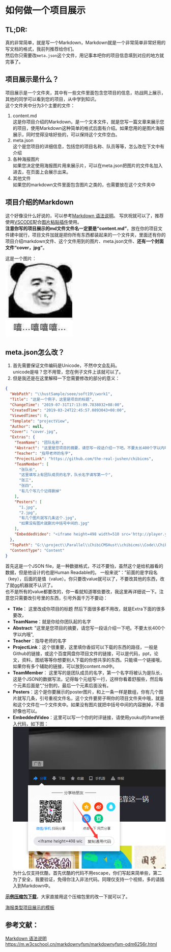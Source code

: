 ﻿# 如何做一个项目展示

## TL;DR:
真的非常简单，就是写一个Markdown，Markdown就是一个非常简单非常好用的写文档的格式，我前列推荐给你们。  
然后你只需要改`meta.json`这个文件，用记事本吧你的项目信息填到对应的地方就完事了。

## 项目展示是什么？
项目展示是一个文件夹，其中有一些文件里面包含您项目的信息，坊战网上展示，其他的同学可以看到您的项目，从中学到知识。  
这个文件夹中分为3个主要的文件：  
1. content.md  
  这是你项目介绍的Markdown，是一个文本文件，就是您写一篇文章来展示您的项目，使用Markdown这种简单的格式后面有介绍。如果您用的是图片海报展示，同时觉得没啥好些的，可以保持这个文件空白。
2. meta.json  
这个是您项目的详细信息，包括您的项目名称、队员等等，怎么改在下文中有介绍
3. 各种海报图片  
如果您决定使用海报图片用来展示片，可以在meta.json把图片的文件名加入进去，在页面上会展示出来。
4. 其他文件  
如果您的markdown文件里面包含图片之类的，也需要放在这个文件夹中

## 项目介绍的Markdown
这个好像没什么好说的，可以参考[Markdown 语法说明][]。
写庆祝就可以了，推荐使用[VSCODE](https://code.visualstudio.com/docs/languages/markdown)配合[图片粘贴插件](https://marketplace.visualstudio.com/items?itemName=mushan.vscode-paste-image)使用。  
**注意你写的项目展示的md文件文件名一定要是“content.md”**，放在你的项目文件建中就行，项目文件加就是把你所有东西都装起来的一个文件夹，里面还有你的项目介绍markdown文件、这个文件用到的图片、meta.json文件、**还有一个封面文件“cover，jpg”**。

这是一个图片：  
![](2019-07-31-18-25-36.png)

## meta.json怎么改？
1. 首先需要保证文件编码是Unicode，不然中文会乱码。  
unicode是啥？您不用管，您在例子文件上该就可以了。
1. 但是我还是在这里解释一下您需要修改的部分的意义：
```json
{
  "WebPath": "\\hustSample/seee/soft19\\work1",
  "Title": "这是一个例子，这里是项目的标题",
  "ChangeTime": "2019-07-31T17:13:09.7838032+08:00",
  "CreatedTime": "2019-03-24T22:45:57.0893043+08:00",
  "ViewedTimes": 0,
  "Template": "projectView",
  "Author": null,
  "Cover": "cover.jpg",
  "Extras": {
    "TeamName": "团队名称",
    "Abstract": "这里是您项目的摘要，请您写一段话介绍一下吧。不要太长400个字以内哦",
    "Teacher": "ָ指导老师的名字",
    "ProjectLink": "https://github.com/the-real-jushen/chibicms",
    "TeamMember": [
      "张队长",
      "这里填写上有团队成员的名字，队长名字请写第一个",
      "张三",
      "张四",
      "有几个写几个记得删掉"
    ],
    "Posters": [
      "1.jpg",
      "2.jpg",
      "有几个图片就写几条这个.jpg",
      "如果没有图片就删光中括号中间的.jpg"
    ],
    "EmbeddedVideo": "<iframe height=498 width=510 src='http://player.youku.com/embed/XNDI5NDQ3NjgyMA==' frameborder=0 'allowfullscreen'></iframe>"
  },
  "TopPath": "G:\\project\\Parallel\\ChibiCMSHust\\chibicms\\Code\\ChibiCmsWeb\\wwwroot\\contents\\hustSample/seee/soft19\\work1",
  "ContentType": "Content"
}
```
首先这是一个JSON file，是一种数据格式，不过不要怕，虽然这个是给机器看的数据，但是他设计的也是Human Readable的。
一般来说“：”前面的是字段名（key），后面的是值（value）。你只要改value就可以了，不要改其他的东西，改了就gg机器就不认识了。  
也不是所有的value都要改的，你一看就知道哪些要改，我这里再详细说一下。注意您只需要改引号里的东西，引号外面千万不要动：

* **Title**： 这里改成你项目的标题
然后下面很多都不用改，就是Extra下面的很多要改，
* **TeamName**：就是你给你团队起的名字
* **Abstract**: "这里是您项目的摘要，请您写一段话介绍一下吧。不要太长400个字以内哦",
* **Teacher**：指导老师的名字
* **ProjectLink**：这个很重要，这里填你香奴可以下载的东西的路径，一般是Github的链接，或这个百度网盘你项目文件的链接，可以是代码，ppt，论文，资料，图纸等等你想要别人下载的你想共享的东西。只能填一个链接哦，如果你有多个辅助的链接，可以放到content.md中。
* **TeamMember**： 这里写的是团队成员的名字，第一个名字将被认为是队长，这是个JSON的数据写法，记得每个元组写一行，这样你看着舒服些，然后每个元素后面是“,”分割的，最后一个元素后面没有。
* **Posters**：这个是你要展示的poster图片，和上一条一样是数组，你有几个图片就写几条，引号重视文件名，这个文件要房子啊你的项目文件夹中哦，就是和这个文件在一个文件夹中。如果没有图片就把中括号中间的内容删掉，不善好像也可以。
* **EmbeddedVideo**：这里可以写一个你的时评链接，请使用youku的iframe嵌入代码，如下图：  
![](2019-07-31-23-30-06.png)  
为什么仅支持优酷，首先优酷的代码不用escape，你们写起来简单些，第二为了安全，我要验证，免得你注入非法代码。同理仅支持一个视频，多的请插入到Markdown中。

**[示例压缩包下载](project-sample.zip)**，大家直接用这个压缩包里的改一下就可以了。

[海报类型项目展示的模板](../poster-sample)

## 参考文献：
[Markdown 语法说明]:(https://m.w3cschool.cn/markdownyfsm/markdownyfsm-odm6256r.html)
[Markdown 语法说明] https://m.w3cschool.cn/markdownyfsm/markdownyfsm-odm6256r.html
